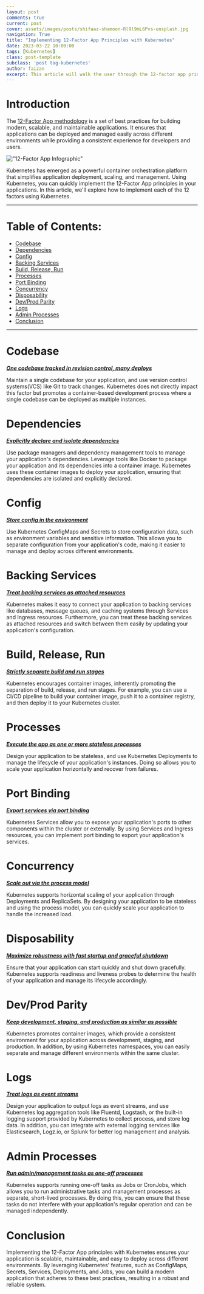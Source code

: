```yaml
---
layout: post
comments: true
current: post
cover: assets/images/posts/shifaaz-shamoon-Rl9l9mL6Pvs-unsplash.jpg
navigation: True
title: "Implementing 12-Factor App Principles with Kubernetes"
date: 2023-03-22 10:00:00
tags: [Kubernetes]
class: post-template
subclass: 'post tag-kubernetes'
author: faizan
excerpt: This article will walk the user through the 12-factor app principles and how to implement them using Kubernetes.
---
```


# Introduction

The [12-Factor App methodology](https://12factor.net/) is a set of best practices for building modern, scalable, and maintainable applications. It ensures that applications can be deployed and managed easily across different environments while providing a consistent experience for developers and users.

!["12-Factor App Infographic"](assets/images/posts/12-factor-app-infographic.png "12-Factor App Infographic")

Kubernetes has emerged as a powerful container orchestration platform that simplifies application deployment, scaling, and management. Using Kubernetes, you can quickly implement the 12-Factor App principles in your applications. In this article, we'll explore how to implement each of the 12 factors using Kubernetes.

***
# Table of Contents:

* [Codebase](#codebase)
* [Dependencies](#dependencies)
* [Config](#config)
* [Backing Services](#backing-services)
* [Build, Release, Run](#build-release-run)
* [Processes](#processes)
* [Port Binding](#port-binding)
* [Concurrency](#concurrency)
* [Disposability](#disposability)
* [Dev/Prod Parity](#devprod-parity)
* [Logs](#logs)
* [Admin Processes](#admin-processes)
* [Conclusion](#conclusion)

***

# Codebase
***[One codebase tracked in revision control, many deploys](https://12factor.net/codebase)***

Maintain a single codebase for your application, and use version control systems(VCS) like Git to track changes. Kubernetes does not directly impact this factor but promotes a container-based development process where a single codebase can be deployed as multiple instances.

# Dependencies
***[Explicitly declare and isolate dependencies](https://12factor.net/dependencies)***

Use package managers and dependency management tools to manage your application's dependencies. Leverage tools like Docker to package your application and its dependencies into a container image. Kubernetes uses these container images to deploy your application, ensuring that dependencies are isolated and explicitly declared.

# Config
***[Store config in the environment](https://12factor.net/config)***

Use Kubernetes ConfigMaps and Secrets to store configuration data, such as environment variables and sensitive information. This allows you to separate configuration from your application's code, making it easier to manage and deploy across different environments.

# Backing Services
***[Treat backing services as attached resources](https://12factor.net/backing-services)***

Kubernetes makes it easy to connect your application to backing services like databases, message queues, and caching systems through Services and Ingress resources. Furthermore, you can treat these backing services as attached resources and switch between them easily by updating your application's configuration.

# Build, Release, Run
***[Strictly separate build and run stages](https://12factor.net/build-release-run)***

Kubernetes encourages container images, inherently promoting the separation of build, release, and run stages. For example, you can use a CI/CD pipeline to build your container image, push it to a container registry, and then deploy it to your Kubernetes cluster.

# Processes
***[Execute the app as one or more stateless processes](https://12factor.net/processes)***

Design your application to be stateless, and use Kubernetes Deployments to manage the lifecycle of your application's instances. Doing so allows you to scale your application horizontally and recover from failures.

# Port Binding
***[Export services via port binding](https://12factor.net/port-binding)***

Kubernetes Services allow you to expose your application's ports to other components within the cluster or externally. By using Services and Ingress resources, you can implement port binding to export your application's services.

# Concurrency
***[Scale out via the process model](https://12factor.net/concurrency)***

Kubernetes supports horizontal scaling of your application through Deployments and ReplicaSets. By designing your application to be stateless and using the process model, you can quickly scale your application to handle the increased load.

# Disposability
***[Maximize robustness with fast startup and graceful shutdown](https://12factor.net/disposability)***

Ensure that your application can start quickly and shut down gracefully. Kubernetes supports readiness and liveness probes to determine the health of your application and manage its lifecycle accordingly.

# Dev/Prod Parity
***[Keep development, staging, and production as similar as possible](https://12factor.net/dev-prod-parity)***

Kubernetes promotes container images, which provide a consistent environment for your application across development, staging, and production. In addition, by using Kubernetes namespaces, you can easily separate and manage different environments within the same cluster.

# Logs
***[Treat logs as event streams](https://12factor.net/logs)***

Design your application to output logs as event streams, and use Kubernetes log aggregation tools like Fluentd, Logstash, or the built-in logging support provided by Kubernetes to collect process, and store log data. In addition, you can integrate with external logging services like Elasticsearch, Logz.io, or Splunk for better log management and analysis.

# Admin Processes
***[Run admin/management tasks as one-off processes](https://12factor.net/admin-processes)***

Kubernetes supports running one-off tasks as Jobs or CronJobs, which allows you to run administrative tasks and management processes as separate, short-lived processes. By doing this, you can ensure that these tasks do not interfere with your application's regular operation and can be managed independently.

# Conclusion
Implementing the 12-Factor App principles with Kubernetes ensures your application is scalable, maintainable, and easy to deploy across different environments. By leveraging Kubernetes' features, such as ConfigMaps, Secrets, Services, Deployments, and Jobs, you can build a modern application that adheres to these best practices, resulting in a robust and reliable system.
